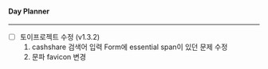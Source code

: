 
#### Day Planner
---
- [ ] 토이프로젝트 수정 (v1.3.2)
	1. cashshare 검색어 입력 Form에 essential span이 있던 문제 수정
	2. 문파 favicon 변경

